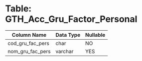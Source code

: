 # Table: GTH_Acc_Gru_Factor_Personal

| Column Name | Data Type | Nullable |
|-------------|-----------|----------|
| cod_gru_fac_pers | char | NO |
| nom_gru_fac_pers | varchar | YES |
